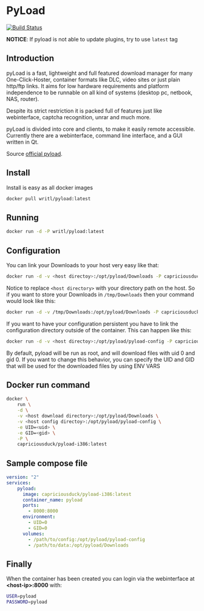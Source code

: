 PyLoad
=========
[![Build Status](https://travis-ci.org/obi12341/docker-pyload.svg?branch=master)](https://travis-ci.org/obi12341/docker-pyload)

**NOTICE**: If pyload is not able to update plugins, try to use `latest` tag

Introduction
----
pyLoad is a fast, lightweight and full featured download manager for many One-Click-Hoster, container formats like DLC, video sites or just plain http/ftp links. It aims for low hardware requirements and platform independence to be runnable on all kind of systems (desktop pc, netbook, NAS, router).

Despite its strict restriction it is packed full of features just like webinterface, captcha recognition, unrar and much more.

pyLoad is divided into core and clients, to make it easily remote accessible. Currently there are a webinterface, command line interface, and a GUI written in Qt.

Source [official pyload](https://pyload.net/).

Install
----
Install is easy as all docker images

```sh
docker pull writl/pyload:latest
```

Running
----

```sh
docker run -d -P writl/pyload:latest
```

Configuration
----
You can link your Downloads to your host very easy like that:

```sh
docker run -d -v <host directoy>:/opt/pyload/Downloads -P capriciousduck/pyload-i386:latest
```
Notice to replace ```<host directory>``` with your directory path on the host. So if you want to store your Downloads in ```/tmp/Downloads``` then your command would look like this:

```sh
docker run -d -v /tmp/Downloads:/opt/pyload/Downloads -P capriciousduck/pyload-i386:latest
```
If you want to have your configuration persistent you have to link the configuration directory outside of the container. This can happen like this:

```sh
docker run -d -v <host directoy>:/opt/pyload/pyload-config -P capriciousduck/pyload-i386:latest
```

By default, pyload will be run as root, and will download files with uid 0 and gid 0. If you want to change this behavior, you can specify the UID and GID that will be used for the downloaded files by using ENV VARS

Docker run command
-----
```sh
docker \
    run \
    -d \
    -v <host download directory>:/opt/pyload/Downloads \
    -v <host config directoy>:/opt/pyload/pyload-config \
    -e UID=<uid> \
    -e GID=<gid> \
    -P \
    capriciousduck/pyload-i386:latest
```
Sample compose file
-----
```yaml
version: "2"
services:
    pyload:
      image: capriciousduck/pyload-i386:latest
      container_name: pyload
      ports:
        - 8000:8000
      environment:
        - UID=0
        - GID=0
      volumes:
        - /path/to/config:/opt/pyload/pyload-config
        - /path/to/data:/opt/pyload/Downloads

```


Finally
----
When the container has been created you can login via the webinterface at **\<host-ip>:8000** with:

```sh
USER=pyload
PASSWORD=pyload
```


[official pyload]:http://pyload.org/

